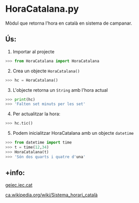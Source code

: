 # HoraCatalana.py
 Mòdul que retorna l'hora en català en sistema de campanar.

## Ús:
1. Importar al projecte
```py
>>> from HoraCatalana import HoraCatalana
```
2. Crea un objecte ```HoraCatalana()```
```py
>>> hc = HoraCatalana()
```
3. L'objecte retorna un ```String``` amb l'hora actual
```py
>>> print(hc)
>>> 'Falten set minuts per les set'
```
4. Per actualitzar la hora:
```py
>>> hc.tic()
```

5. Podem inicialitzar HoraCatalana amb un objecte ```datetime```

```py
>>> from datetime import time
>>> t = time(12,34)
>>> HoraCatalana(t)
>>> 'Són dos quarts i quatre d'una'
```
## +info:
 [geiec.iec.cat](https://geiec.iec.cat/capitol_veure.asp?id_gelc=337&capitol=28)

 [ca.wikipedia.org/wiki/Sistema_horari_català](https://ca.wikipedia.org/wiki/Sistema_horari_catal%C3%A0)
